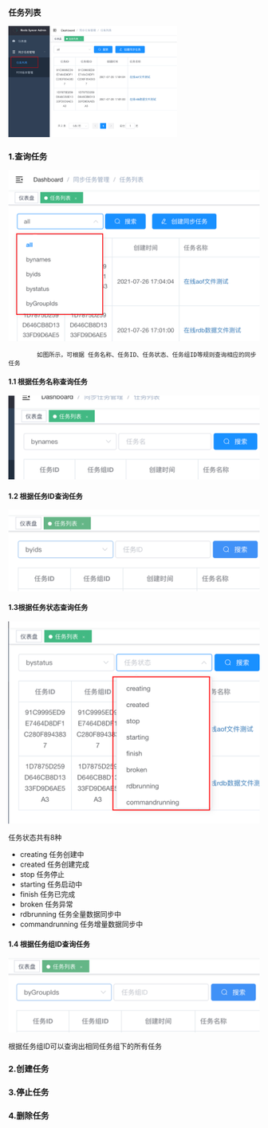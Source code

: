 ### 任务列表

<img src="img/image-20210805104212484.png" alt="image-20210805104212484" style="zoom: 33%;" />

[comment]: <> (![img]&#40;img/image-20210805104212484.png&#41;)

### 1.查询任务
![img](img/image-20210805104352373.png)

[comment]: <> (<img src="img/image-20210805104352373.png" alt="image-20210805104352373" style="zoom:50%;" />)

			如图所示，可根据 任务名称、任务ID、任务状态、任务组ID等规则查询相应的同步任务

#### 1.1 根据任务名称查询任务

[comment]: <> (<img src="img/image-20210805110102545.png" alt="image-20210805110102545" style="zoom:50%;" />)
![img](img/image-20210805110102545.png)

#### 1.2 根据任务ID查询任务

![img](img/image-20210805110133791.png)

[comment]: <> (<img src="img/image-20210805110133791.png" alt="image-20210805110133791" style="zoom:50%;" />)

#### 1.3根据任务状态查询任务

[comment]: <> (<img src="img/image-20210805110235565.png" alt="image-20210805110235565" style="zoom:50%;" />)
![img](img/image-20210805110235565.png)	

任务状态共有8种

* creating        任务创建中
* created         任务创建完成
* stop            任务停止
* starting        任务启动中
* finish          任务已完成
* broken          任务异常
* rdbrunning      任务全量数据同步中
* commandrunning  任务增量数据同步中
#### 1.4 根据任务组ID查询任务

![img](img/image-20210805111311181.png)

[comment]: <> (<img src="img/image-20210805111311181.png" alt="image-20210805111311181" style="zoom:50%;" />)

根据任务组ID可以查询出相同任务组下的所有任务

### 2.创建任务


### 3.停止任务

### 4.删除任务